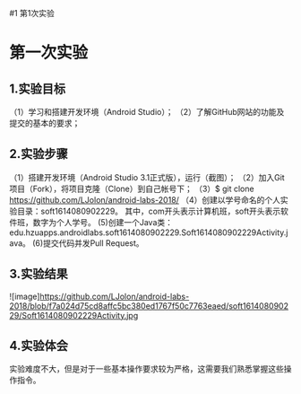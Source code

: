 #1 第1次实验
# 第一次实验
## 1.实验目标
（1）学习和搭建开发环境（Android Studio）；
（2）了解GitHub网站的功能及提交的基本的要求；
 ## 2.实验步骤
（1）搭建开发环境（Android Studio 3.1正式版），运行（截图）；
（2）加入Git项目（Fork），将项目克隆（Clone）到自己帐号下；
（3）$ git clone https://github.com/LJolon/android-labs-2018/
（4）创建以学号命名的个人实验目录：soft1614080902229。
 其中，com开头表示计算机班，soft开头表示软件班，数字为个人学号。
 (5)创建一个Java类：edu.hzuapps.androidlabs.soft1614080902229.Soft1614080902229Activity.java。
 (6)提交代码并发Pull Request。
## 3.实验结果
![image]https://github.com/LJolon/android-labs-2018/blob/f7a024d75cd8affc5bc380ed1767f50c7763eaed/soft161408090229/Soft1614080902229Activity.jpg
## 4.实验体会
实验难度不大，但是对于一些基本操作要求较为严格，这需要我们熟悉掌握这些操作指令。
